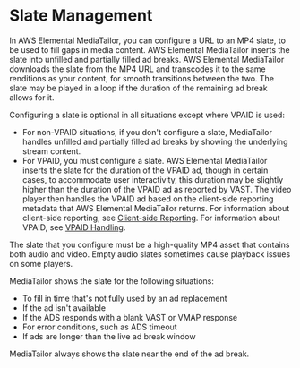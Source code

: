 # Slate Management<a name="slate-management"></a>

In AWS Elemental MediaTailor, you can configure a URL to an MP4 slate, to be used to fill gaps in media content\. AWS Elemental MediaTailor inserts the slate into unfilled and partially filled ad breaks\. AWS Elemental MediaTailor downloads the slate from the MP4 URL and transcodes it to the same renditions as your content, for smooth transitions between the two\. The slate may be played in a loop if the duration of the remaining ad break allows for it\. 

Configuring a slate is optional in all situations except where VPAID is used: 
+ For non\-VPAID situations, if you don't configure a slate, MediaTailor handles unfilled and partially filled ad breaks by showing the underlying stream content\. 
+ For VPAID, you must configure a slate\. AWS Elemental MediaTailor inserts the slate for the duration of the VPAID ad, though in certain cases, to accommodate user interactivity, this duration may be slightly higher than the duration of the VPAID ad as reported by VAST\. The video player then handles the VPAID ad based on the client\-side reporting metadata that AWS Elemental MediaTailor returns\. For information about client\-side reporting, see [Client\-side Reporting](ad-reporting-client-side.md)\. For information about VPAID, see [VPAID Handling](vpaid.md)\. 

The slate that you configure must be a high\-quality MP4 asset that contains both audio and video\. Empty audio slates sometimes cause playback issues on some players\. 

MediaTailor shows the slate for the following situations: 
+ To fill in time that's not fully used by an ad replacement
+ If the ad isn't available
+ If the ADS responds with a blank VAST or VMAP response
+ For error conditions, such as ADS timeout
+ If ads are longer than the live ad break window

MediaTailor always shows the slate near the end of the ad break\.